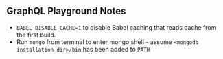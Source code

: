 ## GraphQL Playground Notes

* `BABEL_DISABLE_CACHE=1` to disable Babel caching that reads cache from the first build.
* Run `mongo` from terminal to enter mongo shell - assume `<mongodb installation dir>/bin` has been added to `PATH`
